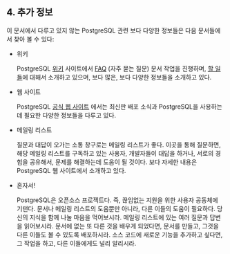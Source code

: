 ## 4. 추가 정보

이 문서에서 다루고 있지 않는 PostgreSQL 관련 보다 다양한 정보들은 다음 문서들에서 찾아 볼 수 있다:

- 위키

  PostgreSQL [위키](https://wiki.postgresql.org/) 사이트에서 [FAQ](https://wiki.postgresql.org/wiki/Frequently_Asked_Questions) (자주 묻는 질문) 문서 작업을 진행하며, [할 일들](https://wiki.postgresql.org/wiki/Todo)에 대해서 소개하고 있으며, 보다 많은, 보다 다양한 정보들을 소개하고 있다.

- 웹 사이트

  PostgreSQL [공식 웹 사이트](https://www.postgresql.org/) 에서는 최신판 배포 소식과 PostgreSQL을 사용하는데 필요한 다양한 정보들을 다루고 있다.

- 메일링 리스트

  질문과 대답이 오가는 소통 창구로는 메일링 리스트가 좋다. 이곳을 통해 질문하면, 해당 메일링 리스트를 구독하고 있는 사용자, 개발자들이 대답을 하거나, 서로의 경험을 공유해서, 문제를 해결하는데 도움이 될 것이다. 보다 자세한 내용은 PostgreSQL 웹 사이트에서 소개하고 있다.

- 혼자서!

  PostgreSQL은 오픈소스 프로젝트다. 즉, 끊임없는 지원을 위한 사용자 공동체에 기댄다. 문서나 메일링 리스트의 도움뿐만 아니라, 다른 이들의 도움이 필요하다. 당신의 지식을 함께 나눌 마음을 먹어보시라. 메일링 리스트에 있는 여러 질문과 답변을 읽어보시라. 문서에 없는 또 다른 것을 배우게 되었다면, 문서를 만들고, 그것을 다른 이들도 볼 수 있도록 배포하시라. 소스 코드에 새로운 기능을 추가하고 싶다면, 그 작업을 하고, 다른 이들에게도 널리 알리시라.